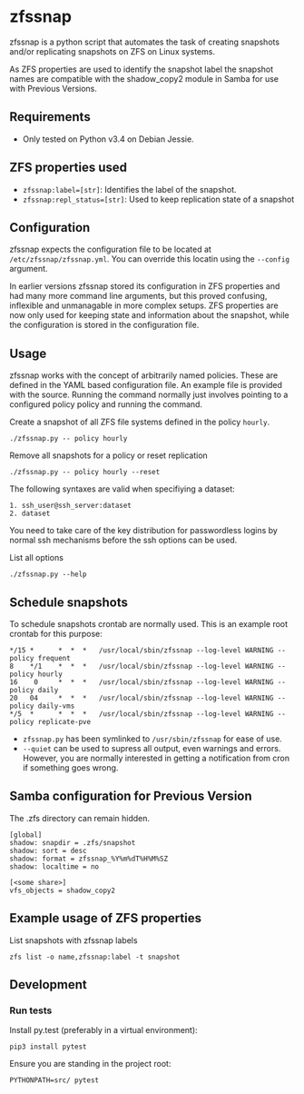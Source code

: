 # zfssnap
zfssnap is a python script that automates the task of creating snapshots and/or
replicating snapshots on ZFS on Linux systems.

As ZFS properties are used to identify the snapshot label the snapshot names
are compatible with the shadow_copy2 module in Samba for use with
Previous Versions.

## Requirements
* Only tested on Python v3.4 on Debian Jessie.

## ZFS properties used
* `zfssnap:label=[str]`: Identifies the label of the snapshot.
* `zfssnap:repl_status=[str]`: Used to keep replication state of a snapshot

## Configuration
zfssnap expects the configuration file to be located at
`/etc/zfssnap/zfssnap.yml`. You can override this locatin using the `--config`
argument.

In earlier versions zfssnap stored its configuration in ZFS properties and had
many more command line arguments, but this proved confusing, inflexible and
unmanagable in more complex setups. ZFS properties are now only used for keeping
state and information about the snapshot, while the configuration is stored in
the configuration file.

## Usage
zfssnap works with the concept of arbitrarily named policies. These are defined
in the YAML based configuration file. An example file is provided with the
source.
Running the command normally just involves pointing to a configured policy
policy and running the command.

Create a snapshot of all ZFS file systems defined in the policy `hourly`.

    ./zfssnap.py -- policy hourly
Remove all snapshots for a policy or reset replication

    ./zfssnap.py -- policy hourly --reset

The following syntaxes are valid when specifiying a dataset:

    1. ssh_user@ssh_server:dataset
    2. dataset

You need to take care of the key distribution for passwordless logins by normal
ssh mechanisms before the ssh options can be used.

List all options

    ./zfssnap.py --help

## Schedule snapshots
To schedule snapshots crontab are normally used. This is an example root
crontab for this purpose:

    */15 *      *  *  *   /usr/local/sbin/zfssnap --log-level WARNING --policy frequent
    8    */1    *  *  *   /usr/local/sbin/zfssnap --log-level WARNING --policy hourly
    16    0     *  *  *   /usr/local/sbin/zfssnap --log-level WARNING --policy daily
    20   04     *  *  *   /usr/local/sbin/zfssnap --log-level WARNING --policy daily-vms
    */5  *      *  *  *   /usr/local/sbin/zfssnap --log-level WARNING --policy replicate-pve

* `zfssnap.py` has been symlinked to `/usr/sbin/zfssnap` for ease of use.
* `--quiet` can be used to supress all output, even warnings and errors.
  However, you are normally interested in getting a notification from cron if
  something goes wrong.

## Samba configuration for Previous Version
The .zfs directory can remain hidden.

    [global]
    shadow: snapdir = .zfs/snapshot
    shadow: sort = desc
    shadow: format = zfssnap_%Y%m%dT%H%M%SZ
    shadow: localtime = no

    [<some share>]
    vfs_objects = shadow_copy2

## Example usage of ZFS properties
List snapshots with zfssnap labels

    zfs list -o name,zfssnap:label -t snapshot

## Development
### Run tests
Install py.test (preferably in a virtual environment):

    pip3 install pytest
Ensure you are standing in the project root:

    PYTHONPATH=src/ pytest
